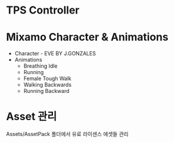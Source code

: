 # TPS Controller

# Mixamo Character & Animations
* Character - EVE BY J.GONZALES
* Animations
  * Breathing Idle
  * Running
  * Female Tough Walk
  * Walking Backwards
  * Running Backward

# Asset 관리
Assets/AssetPack 폴더에서 유료 라이센스 에셋들 관리
